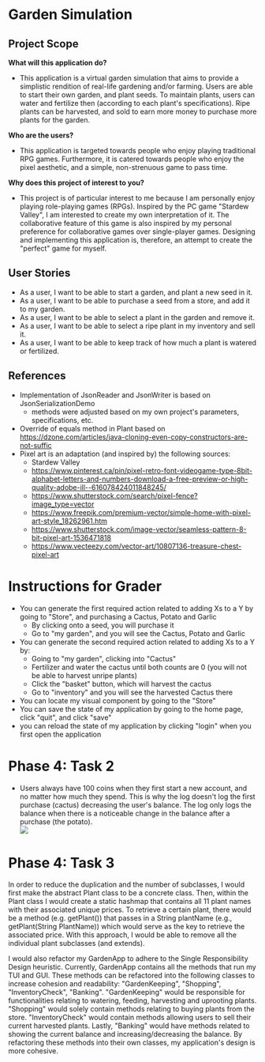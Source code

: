 # Garden Simulation

## Project Scope

**What will this application do?**
- This application is a virtual garden simulation that aims to provide a simplistic rendition of real-life gardening 
  and/or farming. Users are able to start their own garden, and plant seeds. To maintain plants, users can water and 
  fertilize then (according to each plant's specifications). Ripe plants can be harvested, and sold to earn more money
  to purchase more plants for the garden. 


**Who are the users?**
- This application is targeted towards people who enjoy playing traditional RPG games. Furthermore, it is catered towards people who
enjoy the pixel aesthetic, and a simple, non-strenuous game to pass time.
  

**Why does this project of interest to you?**

- This project is of particular interest to me because I am personally enjoy playing role-playing games (RPGs).
  Inspired by the PC game "Stardew Valley", I am interested to create my own interpretation of it. The collaborative 
  feature of this game is also inspired by my personal preference for collaborative games over single-player games. 
  Designing and implementing this application is, therefore, an attempt to create the "perfect" game for myself.

## User Stories
- As a user, I want to be able to start a garden, and plant a new seed in it.
- As a user, I want to be able to purchase a seed from a store, and add it to my garden.
- As a user, I want to be able to select a plant in the garden and remove it.
- As a user, I want to be able to select a ripe plant in my inventory and sell it. 
- As a user, I want to be able to keep track of how much a plant is watered or fertilized.

## References
- Implementation of JsonReader and JsonWriter is based on JsonSerializationDemo
  - methods were adjusted based on my own project's parameters, specifications, etc. 
- Override of equals method in Plant based on https://dzone.com/articles/java-cloning-even-copy-constructors-are-not-suffic
- Pixel art is an adaptation (and inspired by) the following sources:
  - Stardew Valley
  - https://www.pinterest.ca/pin/pixel-retro-font-videogame-type-8bit-alphabet-letters-and-numbers-download-a-free-preview-or-high-quality-adobe-ill--616078424011848245/
  - https://www.shutterstock.com/search/pixel-fence?image_type=vector
  - https://www.freepik.com/premium-vector/simple-home-with-pixel-art-style_18262961.htm
  - https://www.shutterstock.com/image-vector/seamless-pattern-8-bit-pixel-art-1536471818
  - https://www.vecteezy.com/vector-art/10807136-treasure-chest-pixel-art

# Instructions for Grader
- You can generate the first required action related to adding Xs to a Y by going to "Store", and purchasing a Cactus, Potato and Garlic
  - By clicking onto a seed, you will purchase it
  - Go to "my garden", and you will see the Cactus, Potato and Garlic
- You can generate the second required action related to adding Xs to a Y by: 
  - Going to "my garden", clicking into "Cactus"
  - Fertilizer and water the cactus until both counts are 0 (you will not be able to harvest unripe plants)
  - Click the "basket" button, which will harvest the cactus
  - Go to "inventory" and you will see the harvested Cactus there 
- You can locate my visual component by going to the "Store"
- You can save the state of my application by going to the home page, click "quit", and click "save"
- you can reload the state of my application by clicking "login" when you first open the application

# Phase 4: Task 2
- Users always have 100 coins when they first start a new account, and no matter how much they spend. This is why the
 log doesn't log the first purchase (cactus) decreasing the user's balance. The log only logs the balance when there is
a noticeable change in the balance after a purchase (the potato).  
![](../../Desktop/Logging.png)

# Phase 4: Task 3
In order to reduce the duplication and the number of subclasses, I would first make the abstract Plant class to be a concrete
class. Then, within the Plant class I would create a static hashmap that contains all 11 plant names with their associated 
unique prices. To retrieve a certain plant, there would be a method (e.g. getPlant()) that passes in a String plantName (e.g., getPlant(String PlantName))
which would serve as the key to retrieve the associated price. With this approach, I would be able to remove all the individual 
plant subclasses (and extends). 

I would also refactor my GardenApp to adhere to the Single Responsibility Design heuristic. Currently, GardenApp contains all 
the methods that run my TUI and GUI. These methods can be refactored into the following classes to increase cohesion and
readability: "GardenKeeping", "Shopping", "InventoryCheck", "Banking". "GardenKeeping" would be responsible for functionalities relating
to watering, feeding, harvesting and uprooting plants. "Shopping" would solely contain methods relating to buying plants from 
the store. "InventoryCheck" would contain methods allowing users to sell their current harvested plants. Lastly,
"Banking" would have methods related to showing the current balance and increasing/decreasing the balance. By refactoring these methods
into their own classes, my application's design is more cohesive. 